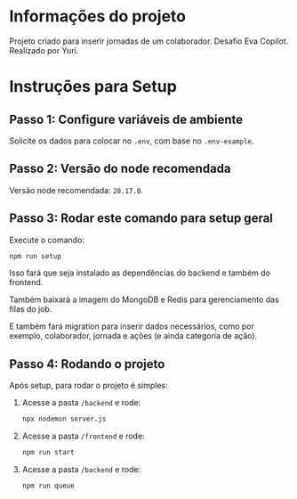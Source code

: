 # Informações do projeto

Projeto criado para inserir jornadas de um colaborador. Desafio Eva Copilot. Realizado por Yuri.

# Instruções para Setup

## Passo 1: Configure variáveis de ambiente
Solicite os dados para colocar no `.env`, com base no `.env-example`.

## Passo 2: Versão do node recomendada
Versão node recomendada: `20.17.0`.

## Passo 3: Rodar este comando para setup geral
Execute o comando:
```bash
npm run setup
```
Isso fará que seja instalado as dependências do backend e também do frontend.

Também baixará a imagem do MongoDB e Redis para gerenciamento das filas do job.

E também fará migration para inserir dados necessários, como por exemplo, colaborador, jornada e ações (e ainda categoria de ação).

## Passo 4: Rodando o projeto
Após setup, para rodar o projeto é simples:

1. Acesse a pasta `/backend` e rode:
    ```bash
    npx nodemon server.js
    ```

2. Acesse a pasta `/frontend` e rode:
    ```bash
    npm run start
    ```

3. Acesse a pasta `/backend` e rode:
    ```bash
    npm run queue
    ```



